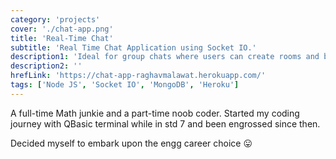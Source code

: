 ```yaml
---
category: 'projects'
cover: './chat-app.png'
title: 'Real-Time Chat'
subtitle: 'Real Time Chat Application using Socket IO.'
description1: 'Ideal for group chats where users can create rooms and be a part of the room to interact with others.'
description2: ''
hrefLink: 'https://chat-app-raghavmalawat.herokuapp.com/'
tags: ['Node JS', 'Socket IO', 'MongoDB', 'Heroku']
---
```


A full-time Math junkie and a part-time noob coder. Started my coding journey with QBasic terminal while in std 7 and been engrossed since then.

Decided myself to embark upon the engg career choice 😛 
